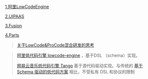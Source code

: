 [1.阿里LowCodeEngine](https://lowcode-engine.cn/index)

[2.UIPAAS](https://uipaas.net/home)

[3.Fusion](https://fusion.design/)

[4.Parts](https://parts.lowcode-engine.cn/home)

> [关于LowCode&ProCode混合研发的思考](https://mp.weixin.qq.com/s?__biz=Mzg4MjE5OTI4Mw==&mid=2247491552&idx=1&sn=80842e24cdf1a078dab7229ab1e18af0&chksm=cf5b007cf82c896ae14f5974667a163a2df1e762131d1720f4d407ec82593b2cc0656db96eef&scene=21#wechat_redirect)

[1]: https://mp.weixin.qq.com/s/PSTut5ahAB8nlJ9kBpBaxw	"磁贴布局在钉钉宜搭报表设计引擎中的实现"
[2]: https://golden.com/wiki/No-code_%2F_low-code_development-NMGMEA6	"No-code / low-code development"
[3]: https://www.yuque.com/kuitos/gky7yw/gesexv	" why not iframe"
[4]: https://www.bytezonex.com/archives/q7H-8mdK.html	"揭秘Web画布引擎背后的技术世界"
[5]: https://mp.weixin.qq.com/s/Ynk_wjJbmNw7fEG6UtGZbQ	"低代码技术在研发团队的应用模式探讨"
[6]: https://blog.csdn.net/peter7_zhang/article/details/114381474
[7]: https://juejin.cn/post/7324482778116751397?from=search-suggest#heading-16	" 穿越时空：2023年前端技术盘点与2024年技术展望"

> [阿里低代码引擎 lowcode-engine](https://lowcode-engine.cn/index) ，基于DSL （schema）实现。
>
> [网易云音乐低代码引擎 Tango](https://juejin.cn/post/7273051203562749971)  基于源代码驱动实现。与传统的 [基于 Schema 驱动的低代码方案](https://link.juejin.cn/?target=https%3A%2F%2Fmp.weixin.qq.com%2Fs%2FyqYey76qLGYPfDtpGkVFfA) 相比，不受私有 DSL 和协议的限制

